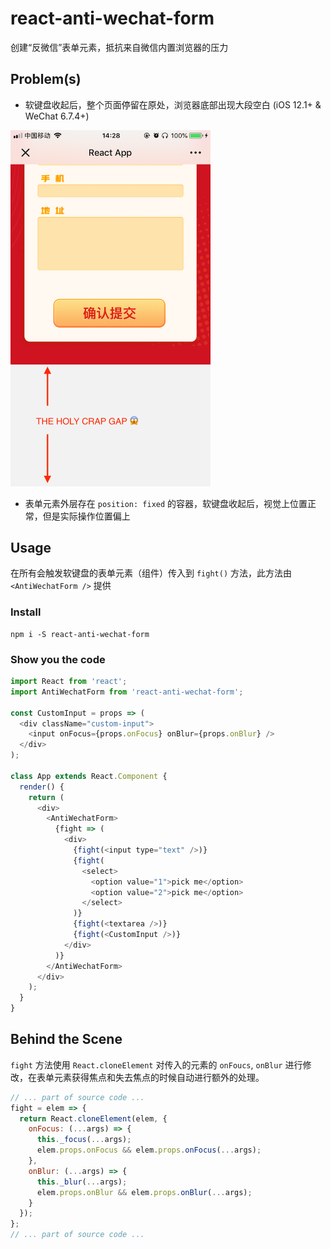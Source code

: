 # react-anti-wechat-form

创建“反微信”表单元素，抵抗来自微信内置浏览器的压力

## Problem(s)

- 软键盘收起后，整个页面停留在原处，浏览器底部出现大段空白 (iOS 12.1+ &amp; WeChat 6.7.4+)

<img src="assets/demo_1.png" width="320" />

- 表单元素外层存在 `position: fixed` 的容器，软键盘收起后，视觉上位置正常，但是实际操作位置偏上

## Usage

在所有会触发软键盘的表单元素（组件）传入到 `fight()` 方法，此方法由 `<AntiWechatForm />` 提供

### Install

```
npm i -S react-anti-wechat-form
```

### Show you the code

```js
import React from 'react';
import AntiWechatForm from 'react-anti-wechat-form';

const CustomInput = props => (
  <div className="custom-input">
    <input onFocus={props.onFocus} onBlur={props.onBlur} />
  </div>
);

class App extends React.Component {
  render() {
    return (
      <div>
        <AntiWechatForm>
          {fight => (
            <div>
              {fight(<input type="text" />)}
              {fight(
                <select>
                  <option value="1">pick me</option>
                  <option value="2">pick me</option>
                </select>
              )}
              {fight(<textarea />)}
              {fight(<CustomInput />)}
            </div>
          )}
        </AntiWechatForm>
      </div>
    );
  }
}
```

## Behind the Scene

`fight` 方法使用 `React.cloneElement` 对传入的元素的 `onFoucs`, `onBlur` 进行修改，在表单元素获得焦点和失去焦点的时候自动进行额外的处理。

```js
// ... part of source code ...
fight = elem => {
  return React.cloneElement(elem, {
    onFocus: (...args) => {
      this._focus(...args);
      elem.props.onFocus && elem.props.onFocus(...args);
    },
    onBlur: (...args) => {
      this._blur(...args);
      elem.props.onBlur && elem.props.onBlur(...args);
    }
  });
};
// ... part of source code ...
```

